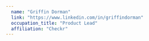 ```yaml
---
  name: "Griffin Dorman"
  link: "https://www.linkedin.com/in/griffindorman"
  occupation_title: "Product Lead"
  affiliation: "Checkr"
---
```

